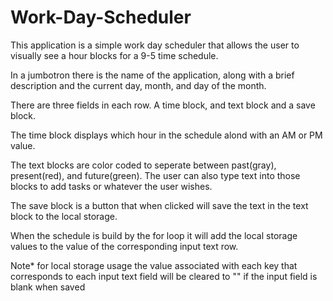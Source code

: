 # Work-Day-Scheduler

This application is a simple work day scheduler that allows the user to visually see a hour blocks for a 9-5 time schedule.

In a jumbotron there is the name of the application, along with a brief description and the current day, month, and day of the month.

There are three fields in each row. A time block, and text block and a save block.

The time block displays which hour in the schedule alond with an AM or PM value.

The text blocks are color coded to seperate between past(gray), present(red), and future(green). The user can also type text into those blocks to add tasks or whatever the user wishes.

The save block is a button that when clicked will save the text in the text block to the local storage. 

When the schedule is build by the for loop it will add the local storage values to the value of the corresponding input text row.

Note* for local storage usage the value associated with each key that corresponds to each input text field will be cleared to "" if the input field is blank when saved
